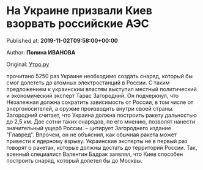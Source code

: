 
# На Украине призвали Киев взорвать российские АЭС

Published at: **2019-11-02T09:58:00+00:00**

Author: **Полина ИВАНОВА**

Original: [Утро.ру](https://utro.ru/army/2019/11/02/1423111.shtml)

прочитано 5250 раз
Украине необходимо создать снаряд, который бы смог долететь до атомных электростанций в России. С таким предложением к украинским властям выступил местный политический и экономический эксперт Тарас Загородний.
Он подчеркнул, что Незалежная должна сократить зависимость от России, в том числе от энергоносителей, а оружие производить внутри своей страны. Загородний считает, что Украина должна построить ракету дальностью до 2,5 км. Две сотни таких снарядов, по его мнению, позволят нанести значительный ущерб России.
– цитирует Загороднего издание "Главред".
Впрочем, он не объяснил, как обычная ракета может привести к ядерному взрыву.
Украинские эксперты не в первый раз говорят о ракетах, которые должны достать до территорий России. Так, военный специалист Валентин Бадрак заявлял, что Киев способен построить снаряд, который долетел бы до Москвы.
